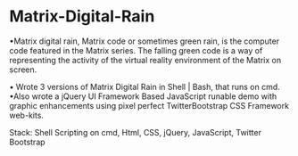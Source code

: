 # Matrix-Digital-Rain
 
•Matrix digital rain, Matrix code or sometimes green rain, is the computer code featured in the Matrix series. The falling green code is a way of representing the activity of the virtual reality environment of the Matrix on screen.

• Wrote 3 versions of Matrix Digital Rain in Shell | Bash, that runs on cmd.
•Also wrote a jQuery UI Framework Based JavaScript runable demo with graphic enhancements using pixel perfect TwitterBootstrap CSS Framework web-kits.

Stack: Shell Scripting on cmd, Html, CSS, jQuery, JavaScript, Twitter Bootstrap

